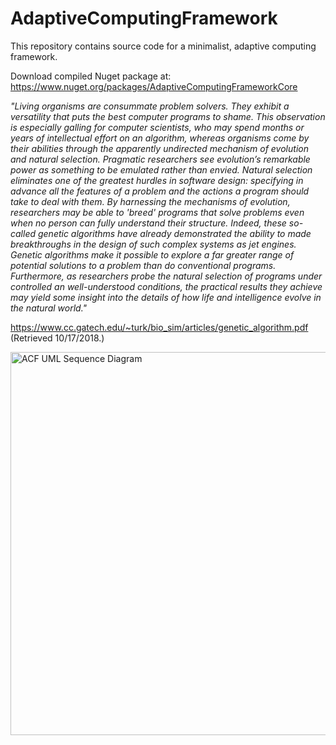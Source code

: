 # AdaptiveComputingFramework
This repository contains source code for a minimalist, adaptive computing framework.

Download compiled Nuget package at: https://www.nuget.org/packages/AdaptiveComputingFrameworkCore

<i>"Living organisms are consummate problem solvers. They exhibit a versatility that puts the best computer programs to shame. This observation is
especially galling for computer scientists, who may spend months or years of intellectual effort on an algorithm, whereas organisms come by their abilities
through the apparently undirected mechanism of evolution and natural selection.
Pragmatic researchers see evolution’s remarkable power as something to be emulated rather than envied. Natural selection eliminates one of the greatest
hurdles in software design: specifying in advance all the features of a problem and the actions a program should take to deal with them. By harnessing the
mechanisms of evolution, researchers may be able to 'breed' programs that solve problems even when no person can fully understand their structure.
Indeed, these so-called genetic algorithms have already demonstrated the ability to made breakthroughs in the design of such complex systems as jet
engines. 
Genetic algorithms make it possible to explore a far greater range of potential solutions to a problem than do conventional programs. Furthermore, as
researchers probe the natural selection of programs under controlled an well-understood conditions, the practical results they achieve may yield some
insight into the details of how life and intelligence evolve in the natural world."</i> 

https://www.cc.gatech.edu/~turk/bio_sim/articles/genetic_algorithm.pdf (Retrieved 10/17/2018.)

<img width="613" alt="ACF UML Sequence Diagram" src="https://github.com/rperez-rosario/AdaptiveComputingFramework/assets/24212098/c35e1c63-1040-43cb-b6bb-0509539f9538">

